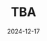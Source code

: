 ---
template: event.html
title: TBA
date: 2024-12-17
category: talk
language: fr
authors: [plbayart]
location: turbine
cover: static/generic-cover.png
---
